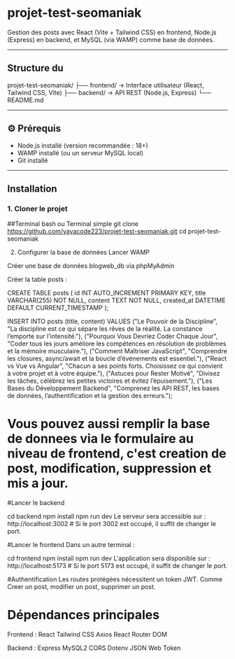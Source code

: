 # projet-test-seomaniak 

Gestion des posts avec React (Vite + Tailwind CSS) en frontend, Node.js (Express) en backend, et MySQL (via WAMP) comme base de données.

---

## Structure du 

 projet-test-seomaniak/
├── frontend/ → Interface utilisateur (React, Tailwind CSS, Vite)
├── backend/ → API REST (Node.js, Express)
└── README.md


---

## ⚙️ Prérequis

- Node.js installé (version recommandée : 18+)
- WAMP installé (ou un serveur MySQL local)
- Git installé

---

## Installation

### 1. Cloner le projet

##Terminal bash ou Terminal simple
git clone https://github.com/yayacode223/projet-test-seomaniak.git
cd projet-test-seomaniak

2. Configurer la base de données
Lancer WAMP

Créer une base de données blogweb_db via phpMyAdmin

Créer la table posts :

CREATE TABLE posts (
  id INT AUTO_INCREMENT PRIMARY KEY,
  title VARCHAR(255) NOT NULL,
  content TEXT NOT NULL,
  created_at DATETIME DEFAULT CURRENT_TIMESTAMP
);


INSERT INTO posts (title, content) VALUES
("Le Pouvoir de la Discipline", "La discipline est ce qui sépare les rêves de la réalité. La constance l’emporte sur l’intensité."),
("Pourquoi Vous Devriez Coder Chaque Jour", "Coder tous les jours améliore les compétences en résolution de problèmes et la mémoire musculaire."),
("Comment Maîtriser JavaScript", "Comprendre les closures, async/await et la boucle d’événements est essentiel."),
("React vs Vue vs Angular", "Chacun a ses points forts. Choisissez ce qui convient à votre projet et à votre équipe."),
("Astuces pour Rester Motivé", "Divisez les tâches, célébrez les petites victoires et évitez l’épuisement."),
("Les Bases du Développement Backend", "Comprenez les API REST, les bases de données, l’authentification et la gestion des erreurs.");

# Vous pouvez aussi remplir la base de donnees via le formulaire au niveau de frontend, c'est creation de post, modification, suppression et mis a jour.

#Lancer le backend

cd backend
npm install
npm run dev
Le serveur sera accessible sur : http://localhost:3002 # Si le port 3002 est occupé, il suffit de changer le port.

#Lancer le frontend
Dans un autre terminal :

cd frontend
npm install
npm run dev
L'application sera disponible sur : http://localhost:5173 # Si le port 5173 est occupé, il suffit de changer le port.


#Authentification
Les routes protégées nécessitent un token JWT. 
Comme Creer un post, modifier un post, supprimer un post. 



# Dépendances principales
Frontend :
React
Tailwind CSS
Axios
React Router DOM

Backend :
Express
MySQL2
CORS
Dotenv
JSON Web Token


